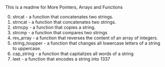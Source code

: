 This is a readme for More Pointers, Arrays and Functions

0. strcat - a function that concatenates two strings.
1. strncat - a function that concatenates two strings.
2. strncpy - a function that copies a string.
3. strcmp - a function that compares two strings
4. rev_array - a function that reverses the content of an array of integers.
5. string_toupper - a function that changes all lowercase letters of a string to uppercase.
6. cap_string - a function that capitalizes all words of a string
7. leet - a function that encodes a string into 1337
